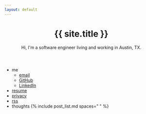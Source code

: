 ```yaml
---
layout: default
---
```

<header>
  <h1>{{ site.title }}</h1>
  <p>Hi, I'm a software engineer living and working in Austin, TX.</p>
</header>

* me
  * [email](mailto:me@jacob-swanson.com)
  * [GitHub](https://github.com/jacob-swanson)
  * [LinkedIn](https://www.linkedin.com/in/jacob-swanson-1a1660a3/)
* [resume](/resume.html)
* [privacy](/privacy.html)
* [rss](/feed.xml)
* thoughts
{% include post_list.md spaces="  " %}
